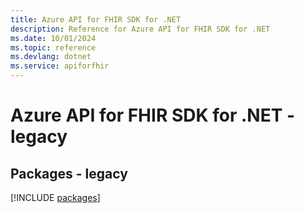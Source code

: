 ```yaml
---
title: Azure API for FHIR SDK for .NET
description: Reference for Azure API for FHIR SDK for .NET
ms.date: 10/01/2024
ms.topic: reference
ms.devlang: dotnet
ms.service: apiforfhir
---
```

# Azure API for FHIR SDK for .NET - legacy
## Packages - legacy
[!INCLUDE [packages](api-for-fhir-index.md)]